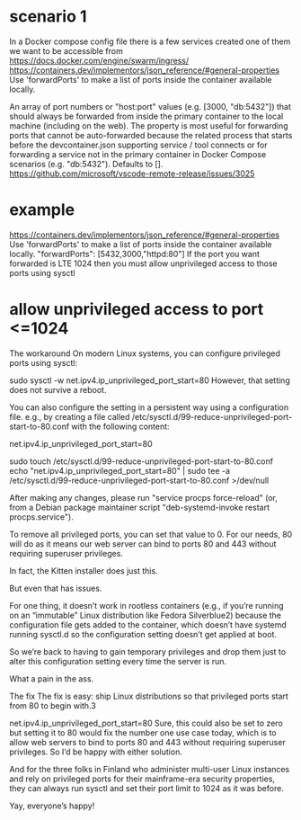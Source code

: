 # scenario 1
In a Docker compose config file there is a few services created one of them we want to be accessible from  
https://docs.docker.com/engine/swarm/ingress/
https://containers.dev/implementors/json_reference/#general-properties
Use 'forwardPorts' to make a list of ports inside the container available locally.

An array of port numbers or "host:port" values (e.g. [3000, "db:5432"]) that should always be forwarded from inside the primary container to the local machine (including on the web). The property is most useful for forwarding ports that cannot be auto-forwarded because the related process that starts before the devcontainer.json supporting service / tool connects or for forwarding a service not in the primary container in Docker Compose scenarios (e.g. "db:5432"). Defaults to [].
https://github.com/microsoft/vscode-remote-release/issues/3025

# example
https://containers.dev/implementors/json_reference/#general-properties
Use 'forwardPorts' to make a list of ports inside the container available locally.
"forwardPorts": [5432,3000,"httpd:80"]
If the port you want forwarded is LTE 1024 then you must allow unprivileged access to those ports using sysctl

# allow unprivileged access to port <=1024
The workaround
On modern Linux systems, you can configure privileged ports using sysctl:

sudo sysctl -w net.ipv4.ip_unprivileged_port_start=80
However, that setting does not survive a reboot.

You can also configure the setting in a persistent way using a configuration file. e.g., by creating a file called /etc/sysctl.d/99-reduce-unprivileged-port-start-to-80.conf with the following content:

net.ipv4.ip_unprivileged_port_start=80

sudo touch /etc/sysctl.d/99-reduce-unprivileged-port-start-to-80.conf
echo "net.ipv4.ip_unprivileged_port_start=80" | sudo tee -a /etc/sysctl.d/99-reduce-unprivileged-port-start-to-80.conf >/dev/null

After making any changes, please run "service procps force-reload" (or, from
a Debian package maintainer script "deb-systemd-invoke restart procps.service").

To remove all privileged ports, you can set that value to 0. For our needs, 80 will do as it means our web server can bind to ports 80 and 443 without requiring superuser privileges.

In fact, the Kitten installer does just this.

But even that has issues.

For one thing, it doesn’t work in rootless containers (e.g., if you’re running on an “immutable” Linux distribution like Fedora Silverblue2) because the configuration file gets added to the container, which doesn’t have systemd running sysctl.d so the configuration setting doesn’t get applied at boot.

So we’re back to having to gain temporary privileges and drop them just to alter this configuration setting every time the server is run.

What a pain in the ass.

The fix
The fix is easy: ship Linux distributions so that privileged ports start from 80 to begin with.3

net.ipv4.ip_unprivileged_port_start=80
Sure, this could also be set to zero but setting it to 80 would fix the number one use case today, which is to allow web servers to bind to ports 80 and 443 without requiring superuser privileges. So I’d be happy with either solution.

And for the three folks in Finland who administer multi-user Linux instances and rely on privileged ports for their mainframe-era security properties, they can always run sysctl and set their port limit to 1024 as it was before.

Yay, everyone’s happy!

